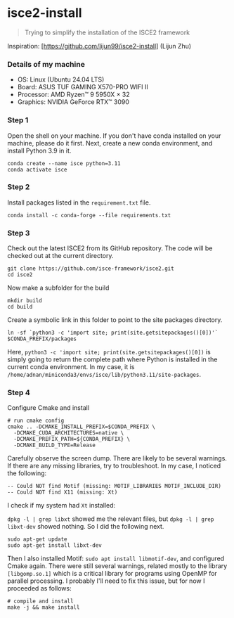 # isce2-install
> Trying to simplify the installation of the ISCE2 framework

Inspiration: [https://github.com/lijun99/isce2-install] (Lijun Zhu)

### Details of my machine
- OS: Linux (Ubuntu 24.04 LTS)
- Board: ASUS TUF GAMING X570-PRO WIFI II
- Processor: AMD Ryzen™ 9 5950X × 32
- Graphics: NVIDIA GeForce RTX™ 3090

### Step 1
Open the shell on your machine. If you don't have conda installed on your machine, please do it first. Next, create a new conda environment, and install Python 3.9 in it.

```
conda create --name isce python=3.11
conda activate isce
```

### Step 2
Install packages listed in the `requirement.txt` file.

`conda install -c conda-forge --file requirements.txt`

### Step 3
Check out the latest ISCE2 from its GitHub repository. The code will be checked out at the current directory.

```
git clone https://github.com/isce-framework/isce2.git
cd isce2
```

Now make a subfolder for the build
```
mkdir build
cd build
```

Create a symbolic link in this folder to point to the site packages directory.
```
ln -sf `python3 -c 'import site; print(site.getsitepackages()[0])'` $CONDA_PREFIX/packages
```
Here, `python3 -c 'import site; print(site.getsitepackages()[0])` is simply going to return the complete path where Python is installed in the current conda environment. In my case, it is `/home/adnan/miniconda3/envs/isce/lib/python3.11/site-packages`.

### Step 4
Configure Cmake and install

```
# run cmake config
cmake .. -DCMAKE_INSTALL_PREFIX=$CONDA_PREFIX \
  -DCMAKE_CUDA_ARCHITECTURES=native \
  -DCMAKE_PREFIX_PATH=${CONDA_PREFIX} \
  -DCMAKE_BUILD_TYPE=Release 
```
Carefully observe the screen dump. There are likely to be several warnings. If there are any missing libraries, try to troubleshoot. In my case, I noticed the following:

```
-- Could NOT find Motif (missing: MOTIF_LIBRARIES MOTIF_INCLUDE_DIR) 
-- Could NOT find X11 (missing: Xt) 
```

I check if my system had `Xt` installed:

`dpkg -l | grep libxt` showed me the relevant files, but `dpkg -l | grep libxt-dev` showed nothing. So I did the following next.

```
sudo apt-get update
sudo apt-get install libxt-dev
```

Then I also installed Motif: `sudo apt install libmotif-dev`, and configured Cmake again. There were still several warnings, related mostly to the library `[libgomp.so.1]` which is a critical library for programs using OpenMP for parallel processing. I probably I'll need to fix this issue, but for now I proceeded as follows:

```
# compile and install 
make -j && make install
```


